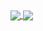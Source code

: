 <a href="https://github.com/instintos/github-readme-stats">
  <img align="center" src="https://github-readme-stats.vercel.app/api/pin/?username=InSTinToS&count_private=true&show_icons=true&theme=dracula" />
</a>
<a href="https://github.com/instintos/convoychat">
  <img align="center" src="https://github-readme-stats.vercel.app/api/pin/?username=InSTinToS&count_private=true&show_icons=true&theme=dracula" />
</a>

